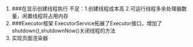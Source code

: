 1.	###在显示创建线程执行
不足：1.创建线程成本高 2.可运行线程多余处理器数量，闲置线程将占用内存
2.	###Executor框架
ExecutorService拓展了Executor接口，增加了shutdown(),shutdownNow()关闭线程的方法
3. 实现页面渲染器